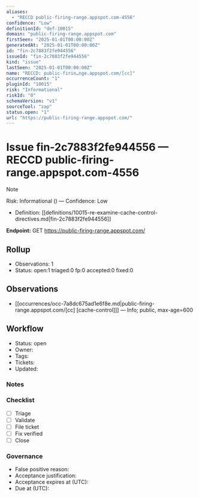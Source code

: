 ```yaml
---
aliases:
  - "RECCD public-firing-range.appspot.com-4556"
confidence: "Low"
definitionId: "def-10015"
domain: "public-firing-range.appspot.com"
firstSeen: "2025-01-01T00:00:00Z"
generatedAt: "2025-01-01T00:00:00Z"
id: "fin-2c7883f2fe944556"
issueId: "fin-2c7883f2fe944556"
kind: "issue"
lastSeen: "2025-01-01T00:00:00Z"
name: "RECCD: public-firin…nge.appspot.com/[cc]"
occurrenceCount: "1"
pluginId: "10015"
risk: "Informational"
riskId: "0"
schemaVersion: "v1"
sourceTool: "zap"
status.open: "1"
url: "https://public-firing-range.appspot.com/"
---
```


# Issue fin-2c7883f2fe944556 — RECCD public-firing-range.appspot.com-4556

> [!Note]
> Risk: Informational () — Confidence: Low

- Definition: [[definitions/10015-re-examine-cache-control-directives.md|fin-2c7883f2fe944556]]

**Endpoint:** GET https://public-firing-range.appspot.com/

## Rollup

- Observations: 1
- Status: open:1 triaged:0 fp:0 accepted:0 fixed:0

## Observations

- [[occurrences/occ-7a8dc675ad1e6f8e.md|public-firing-range.appspot.com/[cc] [cache-control]]] — Info; public, max-age=600

## Workflow

- Status: open
- Owner: 
- Tags: 
- Tickets: 
- Updated: 

### Notes


### Checklist

- [ ] Triage
- [ ] Validate
- [ ] File ticket
- [ ] Fix verified
- [ ] Close

### Governance

- False positive reason: 
- Acceptance justification: 
- Acceptance expires at (UTC): 
- Due at (UTC): 
